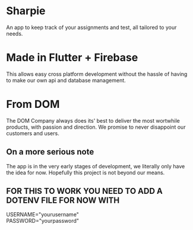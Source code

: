 # Sharpie
An app to keep track of your assignments and test, all tailored to your needs.

# Made in Flutter + Firebase
This allows easy cross platform development without the hassle of having to make
our own api and database management.

# From DOM
The DOM Company always does its' best to deliver the most wortwhile products, with passion and direction.
We promise to never disappoint our customers and users.

## On a more serious note
The app is in the very early stages of development, we literally only have the idea for now. Hopefully this project is not beyond our means.

## FOR THIS TO WORK YOU NEED TO ADD A DOTENV FILE FOR NOW WITH 
USERNAME="yourusername" <br>
PASSWORD="yourpassword"
